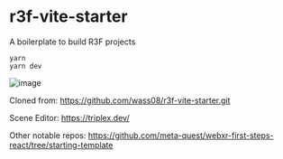 # r3f-vite-starter
A boilerplate to build R3F projects

```
yarn
yarn dev
```


![image](https://user-images.githubusercontent.com/6551176/221732091-23ee52cb-4150-42fa-b998-43628d7a6b0d.png)

Cloned from: https://github.com/wass08/r3f-vite-starter.git

Scene Editor: https://triplex.dev/

Other notable repos: https://github.com/meta-quest/webxr-first-steps-react/tree/starting-template
